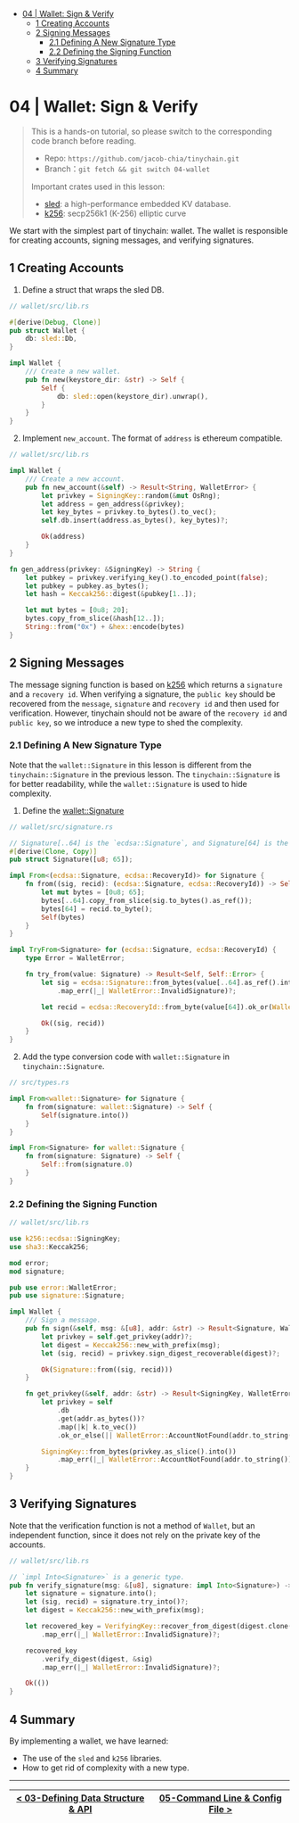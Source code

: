 - [04 | Wallet: Sign \& Verify](#04--wallet-sign--verify)
  - [1 Creating Accounts](#1-creating-accounts)
  - [2 Signing Messages](#2-signing-messages)
    - [2.1 Defining A New Signature Type](#21-defining-a-new-signature-type)
    - [2.2 Defining the Signing Function](#22-defining-the-signing-function)
  - [3 Verifying Signatures](#3-verifying-signatures)
  - [4 Summary](#4-summary)

# 04 | Wallet: Sign & Verify

> This is a hands-on tutorial, so please switch to the corresponding code branch before reading.
>
> - Repo: `https://github.com/jacob-chia/tinychain.git`
> - Branch：`git fetch && git switch 04-wallet`
>
> Important crates used in this lesson:
>
> - [sled](https://docs.rs/sled/latest/sled/): a high-performance embedded KV database.
> - [k256](https://docs.rs/k256/latest/k256/): secp256k1 (K-256) elliptic curve

We start with the simplest part of tinychain: wallet. The wallet is responsible for creating accounts, signing messages, and verifying signatures.

## 1 Creating Accounts

1. Define a struct that wraps the sled DB.

```rs
// wallet/src/lib.rs

#[derive(Debug, Clone)]
pub struct Wallet {
    db: sled::Db,
}

impl Wallet {
    /// Create a new wallet.
    pub fn new(keystore_dir: &str) -> Self {
        Self {
            db: sled::open(keystore_dir).unwrap(),
        }
    }
}
```

2. Implement `new_account`. The format of `address` is ethereum compatible.

```rs
// wallet/src/lib.rs

impl Wallet {
    /// Create a new account.
    pub fn new_account(&self) -> Result<String, WalletError> {
        let privkey = SigningKey::random(&mut OsRng);
        let address = gen_address(&privkey);
        let key_bytes = privkey.to_bytes().to_vec();
        self.db.insert(address.as_bytes(), key_bytes)?;

        Ok(address)
    }
}

fn gen_address(privkey: &SigningKey) -> String {
    let pubkey = privkey.verifying_key().to_encoded_point(false);
    let pubkey = pubkey.as_bytes();
    let hash = Keccak256::digest(&pubkey[1..]);

    let mut bytes = [0u8; 20];
    bytes.copy_from_slice(&hash[12..]);
    String::from("0x") + &hex::encode(bytes)
}
```

## 2 Signing Messages

The message signing function is based on [k256](https://docs.rs/k256/latest/k256/) which returns a `signature` and a `recovery id`. When verifying a signature, the `public key` should be recovered from the `message`, `signature` and `recovery id` and then used for verification. However, tinychain should not be aware of the `recovery id` and `public key`, so we introduce a new type to shed the complexity.

### 2.1 Defining A New Signature Type

Note that the `wallet::Signature` in this lesson is different from the `tinychain::Signature` in the previous lesson. The `tinychain::Signature` is for better readability, while the `wallet::Signature` is used to hide complexity.

1. Define the [wallet::Signature](../../wallet/src/signature.rs)

```rs
// wallet/src/signature.rs

// Signature[..64] is the `ecdsa::Signature`, and Signature[64] is the `ecdsa::RecoveryId`.
#[derive(Clone, Copy)]
pub struct Signature([u8; 65]);

impl From<(ecdsa::Signature, ecdsa::RecoveryId)> for Signature {
    fn from((sig, recid): (ecdsa::Signature, ecdsa::RecoveryId)) -> Self {
        let mut bytes = [0u8; 65];
        bytes[..64].copy_from_slice(sig.to_bytes().as_ref());
        bytes[64] = recid.to_byte();
        Self(bytes)
    }
}

impl TryFrom<Signature> for (ecdsa::Signature, ecdsa::RecoveryId) {
    type Error = WalletError;

    fn try_from(value: Signature) -> Result<Self, Self::Error> {
        let sig = ecdsa::Signature::from_bytes(value[..64].as_ref().into())
            .map_err(|_| WalletError::InvalidSignature)?;

        let recid = ecdsa::RecoveryId::from_byte(value[64]).ok_or(WalletError::InvalidSignature)?;

        Ok((sig, recid))
    }
}
```

2. Add the type conversion code with `wallet::Signature` in `tinychain::Signature`.

```rs
// src/types.rs

impl From<wallet::Signature> for Signature {
    fn from(signature: wallet::Signature) -> Self {
        Self(signature.into())
    }
}

impl From<Signature> for wallet::Signature {
    fn from(signature: Signature) -> Self {
        Self::from(signature.0)
    }
}
```

### 2.2 Defining the Signing Function

```rs
// wallet/src/lib.rs

use k256::ecdsa::SigningKey;
use sha3::Keccak256;

mod error;
mod signature;

pub use error::WalletError;
pub use signature::Signature;

impl Wallet {
    /// Sign a message.
    pub fn sign(&self, msg: &[u8], addr: &str) -> Result<Signature, WalletError> {
        let privkey = self.get_privkey(addr)?;
        let digest = Keccak256::new_with_prefix(msg);
        let (sig, recid) = privkey.sign_digest_recoverable(digest)?;

        Ok(Signature::from((sig, recid)))
    }

    fn get_privkey(&self, addr: &str) -> Result<SigningKey, WalletError> {
        let privkey = self
            .db
            .get(addr.as_bytes())?
            .map(|k| k.to_vec())
            .ok_or_else(|| WalletError::AccountNotFound(addr.to_string()))?;

        SigningKey::from_bytes(privkey.as_slice().into())
            .map_err(|_| WalletError::AccountNotFound(addr.to_string()))
    }
}
```

## 3 Verifying Signatures

Note that the verification function is not a method of `Wallet`, but an independent function, since it does not rely on the private key of the accounts.

```rs
// wallet/src/lib.rs

// `impl Into<Signature>` is a generic type.
pub fn verify_signature(msg: &[u8], signature: impl Into<Signature>) -> Result<(), WalletError> {
    let signature = signature.into();
    let (sig, recid) = signature.try_into()?;
    let digest = Keccak256::new_with_prefix(msg);

    let recovered_key = VerifyingKey::recover_from_digest(digest.clone(), &sig, recid)
        .map_err(|_| WalletError::InvalidSignature)?;

    recovered_key
        .verify_digest(digest, &sig)
        .map_err(|_| WalletError::InvalidSignature)?;

    Ok(())
}
```

## 4 Summary

By implementing a wallet, we have learned:

- The use of the `sled` and `k256` libraries.
- How to get rid of complexity with a new type.

---

| [< 03-Defining Data Structure & API](./03-data-structure-api.md) | [05-Command Line & Config File >](./05-cmd-config.md) |
| ---------------------------------------------------------------- | ----------------------------------------------------- |
